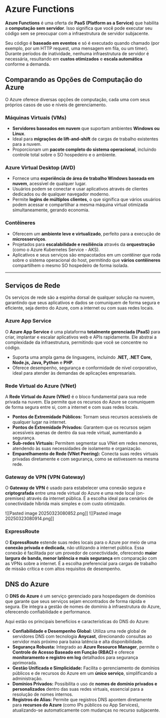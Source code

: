 # Azure Functions
**Azure Functions** é uma oferta de **PaaS (Platform as a Service)** que habilita a **computação sem servidor**. Isso significa que você pode executar seu código sem se preocupar com a infraestrutura de servidor subjacente.

Seu código é **baseado em eventos** e só é executado quando chamado (por exemplo, por um HTTP request, uma mensagem em fila, ou um timer). Durante períodos de inatividade, nenhuma infraestrutura de servidor é necessária, resultando em **custos otimizados** e **escala automática** conforme a demanda.
## Comparando as Opções de Computação do Azure

O Azure oferece diversas opções de computação, cada uma com seus próprios casos de uso e níveis de gerenciamento.

### **Máquinas Virtuais (VMs)**

- **Servidores baseados em nuvem** que suportam ambientes **Windows ou Linux**.
- Ideal para **migrações de lift-and-shift** de cargas de trabalho existentes para a nuvem.
- Proporcionam um **pacote completo do sistema operacional**, incluindo controle total sobre o SO hospedeiro e o ambiente.

### **Azure Virtual Desktop (AVD)**

- Fornece uma **experiência de área de trabalho Windows baseada em nuvem**, acessível de qualquer lugar.
- Usuários podem se conectar e usar aplicativos através de clientes dedicados ou de qualquer navegador moderno.
- Permite **logins de múltiplos clientes**, o que significa que vários usuários podem acessar e compartilhar a mesma máquina virtual otimizada simultaneamente, gerando economia.

### **Contêineres**

- Oferecem um **ambiente leve e virtualizado**, perfeito para a execução de **microsserviços**.
- Projetados para **escalabilidade e resiliência** através da **orquestração** (como o Azure Kubernetes Service - AKS).
- Aplicativos e seus serviços são empacotados em um contêiner que roda sobre o sistema operacional do host, permitindo que **vários contêineres** compartilhem o mesmo SO hospedeiro de forma isolada.

___
## Serviços de Rede

Os serviços de rede são a espinha dorsal de qualquer solução na nuvem, garantindo que seus aplicativos e dados se comuniquem de forma segura e eficiente, seja dentro do Azure, com a internet ou com suas redes locais.
### **Azure App Service**

O **Azure App Service** é uma plataforma **totalmente gerenciada (PaaS)** para criar, implantar e escalar aplicativos web e APIs rapidamente. Ele abstrai a complexidade da infraestrutura, permitindo que você se concentre no código.

- Suporta uma ampla gama de linguagens, incluindo **.NET, .NET Core, Node.js, Java, Python** e **PHP**.
- Oferece desempenho, segurança e conformidade de nível corporativo, ideal para atender às demandas de aplicações empresariais.

### **Rede Virtual do Azure (VNet)**

A **Rede Virtual do Azure (VNet)** é o bloco fundamental para sua rede privada na nuvem. Ela permite que os recursos do Azure se comuniquem de forma segura entre si, com a internet e com suas redes locais.

- **Pontos de Extremidade Públicos:** Tornam seus recursos acessíveis de qualquer lugar na internet.
- **Pontos de Extremidade Privados:** Garantem que os recursos sejam acessíveis apenas de dentro da sua rede virtual, aumentando a segurança.
- **Sub-redes Virtuais:** Permitem segmentar sua VNet em redes menores, atendendo às suas necessidades de isolamento e organização.
- **Emparelhamento de Rede (VNet Peering):** Conecta suas redes virtuais privadas diretamente e com segurança, como se estivessem na mesma rede.
### **Gateway de VPN (VPN Gateway)**

O **Gateway de VPN** é usado para estabelecer uma conexão segura e **criptografada** entre uma rede virtual do Azure e uma rede local (on-premises) através da internet pública. É a escolha ideal para cenários de conectividade híbrida mais simples e com custo otimizado.

![[Pasted image 20250323080852.png]]
![[Pasted image 20250323080914.png]]

### **ExpressRoute**

O **ExpressRoute** estende suas redes locais para o Azure por meio de uma **conexão privada e dedicada**, não utilizando a internet pública. Essa conexão é facilitada por um provedor de conectividade, oferecendo **maior largura de banda, menor latência e mais segurança** em comparação com as VPNs sobre a internet. É a escolha preferencial para cargas de trabalho de missão crítica e com altos requisitos de desempenho.
## **DNS do Azure**

O **DNS do Azure** é um serviço gerenciado para hospedagem de domínios que garante que seus serviços sejam encontrados de forma rápida e segura. Ele integra a gestão de nomes de domínio à infraestrutura do Azure, oferecendo confiabilidade e performance.

Aqui estão os principais benefícios e características do DNS do Azure:

- **Confiabilidade e Desempenho Global:** Utiliza uma rede global de servidores DNS com tecnologia **Anycast**, direcionando consultas ao servidor mais próximo para baixa latência e alta disponibilidade.
- **Segurança Robusta:** Integrado ao **Azure Resource Manager**, permite o **Controle de Acesso Baseado em Função (RBAC)** e oferece **monitoramento e registro em log** detalhados para segurança aprimorada.
- **Gestão Unificada e Simplicidade:** Facilita o gerenciamento de domínios públicos e de recursos do Azure em um **único serviço**, simplificando a administração.
- **Domínios Privados:** Possibilita o uso de **nomes de domínio privados e personalizados** dentro das suas redes virtuais, essencial para a resolução de nomes internos.
- **Registros de Alias:** Permite que registros DNS apontem diretamente para **recursos do Azure** (como IPs públicos ou App Services), atualizando-se automaticamente com mudanças no recurso subjacente.






